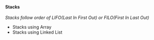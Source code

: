 #### Stacks

*Stacks follow order of LIFO(Last In First Out) or FILO(First In Last Out)*

- Stacks using Array
- Stacks using Linked List
